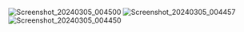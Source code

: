 ![Screenshot_20240305_004500](https://github.com/HammadRanaAkbar/TMDbProject/assets/154526281/7986f8bd-6ebd-4ba1-8d0b-b1db4ee344ef)
![Screenshot_20240305_004457](https://github.com/HammadRanaAkbar/TMDbProject/assets/154526281/60b715b6-242d-4be4-946d-212e992dc4f8)
![Screenshot_20240305_004450](https://github.com/HammadRanaAkbar/TMDbProject/assets/154526281/3aa79c52-6bd8-4fee-b74f-1f5cfac9c8b0)

